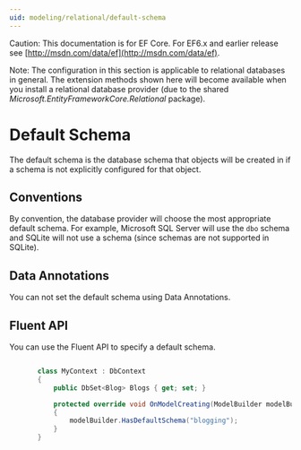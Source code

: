 ```yaml
---
uid: modeling/relational/default-schema
---
```

Caution: This documentation is for EF Core. For EF6.x and earlier release see [http://msdn.com/data/ef](http://msdn.com/data/ef).

Note: The configuration in this section is applicable to relational databases in general. The extension methods shown here will become available when you install a relational database provider (due to the shared *Microsoft.EntityFrameworkCore.Relational* package).

  # Default Schema

The default schema is the database schema that objects will be created in if a schema is not explicitly configured for that object.

  ## Conventions

By convention, the database provider will choose the most appropriate default schema. For example, Microsoft SQL Server will use the `dbo` schema and SQLite will not use a schema (since schemas are not supported in SQLite).

  ## Data Annotations

You can not set the default schema using Data Annotations.

  ## Fluent API

You can use the Fluent API to specify a default schema.

<!-- literal_block {"ids": [], "source": "/Users/shirhatti/src/EntityFramework.Docs/docs/modeling/relational/Modeling/FluentAPI/Samples/Relational/DefaultSchema.cs", "classes": [], "dupnames": [], "linenos": true, "backrefs": [], "highlight_args": {"hl_lines": [7], "linenostart": 1}, "language": "c#", "names": [], "xml:space": "preserve"} -->

````c#

       class MyContext : DbContext
       {
           public DbSet<Blog> Blogs { get; set; }

           protected override void OnModelCreating(ModelBuilder modelBuilder)
           {
               modelBuilder.HasDefaultSchema("blogging");
           }
       }

   ````
